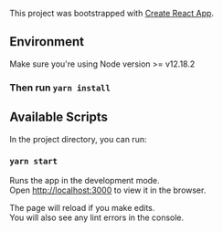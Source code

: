 This project was bootstrapped with [Create React App](https://github.com/facebook/create-react-app).

## Environment

Make sure you're using Node version >= v12.18.2
### Then run `yarn install`

## Available Scripts

In the project directory, you can run:

### `yarn start`

Runs the app in the development mode.<br />
Open [http://localhost:3000](http://localhost:3000) to view it in the browser.

The page will reload if you make edits.<br />
You will also see any lint errors in the console.
